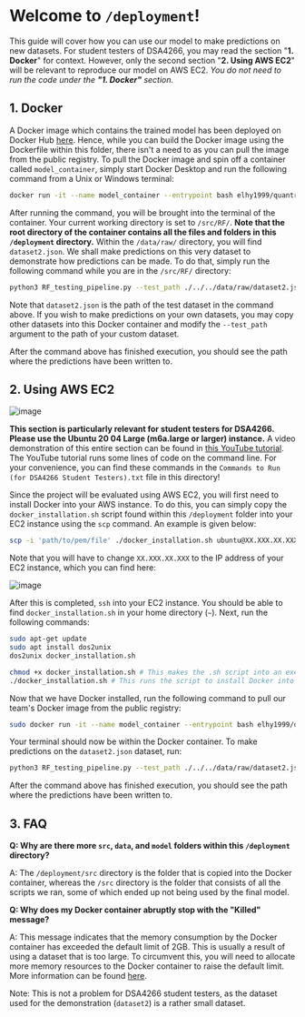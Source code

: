 # Welcome to `/deployment`!
This guide will cover how you can use our model to make predictions on new datasets. For student testers of DSA4266, you may read the section "**1. Docker**" for context. However, only the second section "**2. Using AWS EC2**" will be relevant to reproduce our model on AWS EC2. _You do not need to run the code under the **"1. Docker"** section._

## 1. Docker

A Docker image which contains the trained model has been deployed on Docker Hub [here](https://hub.docker.com/repository/docker/elhy1999/quantrf-bagm6a/general). Hence, while you can build the Docker image using the Dockerfile within this folder,
there isn't a need to as you can pull the image from the public registry. To pull the Docker image and spin off a container called `model_container`, simply start Docker Desktop and run the following command from a Unix or Windows terminal:

```bash
docker run -it --name model_container --entrypoint bash elhy1999/quantrf-bagm6a:latest
```

After running the command, you will be brought into the terminal of the container. Your current working directory is set to `/src/RF/`. **Note that the root directory of the container contains all the files and folders in this `/deployment` directory.**
Within the `/data/raw/` directory, you will find `dataset2.json`. We shall make predictions on this very dataset to demonstrate how predictions can be made. To do that, simply run the following command while you are in the `/src/RF/` directory:

```bash
python3 RF_testing_pipeline.py --test_path ./../../data/raw/dataset2.json
```

Note that `dataset2.json` is the path of the test dataset in the command above. If you wish to make predictions on your own datasets, you may copy other datasets into this Docker container and modify the `--test_path` argument to the path of your custom dataset.

After the command above has finished execution, you should see the path where the predictions have been written to.

## 2. Using AWS EC2

![image](https://github.com/leontanwh/teamrc4dsa/blob/main/resources/EC2%20Pipeline.png)


**This section is particularly relevant for student testers for DSA4266. Please use the Ubuntu 20 04 Large (m6a.large or larger) instance.** A video demonstration of this entire section can be found in [this YouTube tutorial](https://youtu.be/cgdmauyna_s). The YouTube tutorial runs some lines of code on the command line. For your convenience, you can find these commands in the `Commands to Run (for DSA4266 Student Testers).txt` file in this directory!

Since the project will be evaluated using AWS EC2, you will first need to install Docker into your AWS instance. To do this, you can simply copy the `docker_installation.sh` script found within this `/deployment` folder into your EC2 instance using the `scp`
command. An example is given below:

```bash
scp -i 'path/to/pem/file' ./docker_installation.sh ubuntu@XX.XXX.XX.XXX:~/
```

Note that you will have to change `XX.XXX.XX.XXX` to the IP address of your EC2 instance, which you can find here:

![image](https://github.com/leontanwh/teamrc4dsa/blob/main/resources/Research%20Gateway%20SS.png)

After this is completed, `ssh` into your EC2 instance. You should be able to find `docker_installation.sh` in your home directory (`~`). Next, run the following commands:

```bash
sudo apt-get update
sudo apt install dos2unix
dos2unix docker_installation.sh

chmod +x docker_installation.sh # This makes the .sh script into an executable
./docker_installation.sh # This runs the script to install Docker into your EC2 instance
```

Now that we have Docker installed, run the following command to pull our team's Docker image from the public registry:

```bash
sudo docker run -it --name model_container --entrypoint bash elhy1999/quantrf-bagm6a:latest
```

Your terminal should now be within the Docker container. To make predictions on the `dataset2.json` dataset, run:

```bash
python3 RF_testing_pipeline.py --test_path ./../../data/raw/dataset2.json
```

After the command above has finished execution, you should see the path where the predictions have been written to.

## 3. FAQ

**Q: Why are there more `src`, `data`, and `model` folders within this `/deployment` directory?**

A: The `/deployment/src` directory is the folder that is copied into the Docker container, whereas the `/src` directory is the folder that consists of all the scripts we ran, some of which ended up not being used by the final model.

**Q: Why does my Docker container abruptly stop with the "Killed" message?**

A: This message indicates that the memory consumption by the Docker container has exceeded the default limit of 2GB. This is usually a result of using a dataset that is too large. To circumvent this, you will need to allocate more memory resources to the Docker container to raise the default limit. More information can be found [here](https://stackoverflow.com/questions/44417159/docker-process-killed-with-cryptic-killed-message).

Note: This is not a problem for DSA4266 student testers, as the dataset used for the demonstration (`dataset2`) is a rather small dataset.
